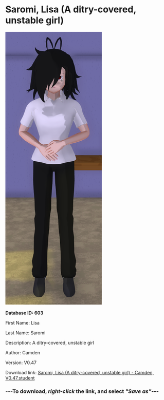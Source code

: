 # Saromi, Lisa (A ditry-covered, unstable girl)

<img src="https://raw.githubusercontent.com/Arbiter1223/Daigaku-Gurashi-Custom-Students/master/Students/Files/Saromi%2C%20Lisa%20(A%20ditry-covered%2C%20unstable%20girl).png" title="Saromi, Lisa (A ditry-covered, unstable girl) - Camden, V0.47">

**Database ID: 603**

First Name: Lisa

Last Name: Saromi

Description: A ditry-covered, unstable girl

Author: Camden

Version: V0.47

Download link: <a href="https://raw.githubusercontent.com/Arbiter1223/Daigaku-Gurashi-Custom-Students/master/Students/Files/Saromi%2C%20Lisa%20(A%20ditry-covered%2C%20unstable%20girl)%20-%20Camden%2C%20V0.47.student">Saromi, Lisa (A ditry-covered, unstable girl) - Camden, V0.47.student</a>

### ---**To download, _right-click_ the link, and select _"Save as"_**---

